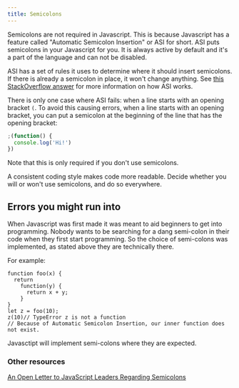 ```yaml
---
title: Semicolons
---
```

Semicolons are not required in Javascript. This is because Javascript has a feature called "Automatic Semicolon Insertion" or ASI for short. ASI puts semicolons in your Javascript for you. It is always active by default and it's a part of the language and can not be disabled.

ASI has a set of rules it uses to determine where it should insert semicolons. If there is already a semicolon in place, it won't change anything. See <a href='http://stackoverflow.com/a/2846298/3467946' target='_blank' rel='nofollow'>this StackOverflow answer</a> for more information on how ASI works.

There is only one case where ASI fails: when a line starts with an opening bracket `(`. To avoid this causing errors, when a line starts with an opening bracket, you can put a semicolon at the beginning of the line that has the opening bracket:
```js
;(function() {
  console.log('Hi!')
})
```
Note that this is only required if you don't use semicolons.

A consistent coding style makes code more readable. Decide whether you will or won't use semicolons, and do so everywhere.


## Errors you might run into

When Javascript was first made it was meant to aid beginners to get into programming. Nobody wants to be searching for a dang semi-colon in their code when they first start programming. So the choice of semi-colons was implemented, as stated above they are technically there. 

For example:
```javasctipt 
function foo(x) {
  return
    function(y) {
      return x + y;
    }
} 
let z = foo(10);
z(10)// TypeError z is not a function
// Because of Automatic Semicolon Insertion, our inner function does not exist.
```
Javasctipt will implement semi-colons where they are expected. 

### Other resources

<a href='http://blog.izs.me/post/2353458699/an-open-letter-to-javascript-leaders-regarding' target='_blank' rel='nofollow'>An Open Letter to JavaScript Leaders Regarding Semicolons</a>
